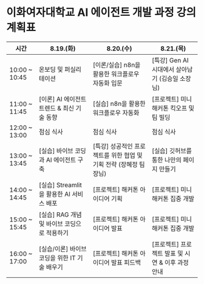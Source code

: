 
# 이화여자대학교 AI 에이전트 개발 과정 강의 계획표

| 시간            | 8.19.(화)                                       | 8.20.(수)                                                    | 8.21.(목)                                             |
|---------------|-------------------------------------------------|--------------------------------------------------------------|-------------------------------------------------------|
| 10:00 ~ 10:45 | 온보딩 및 퍼실리테이션                          | [이론/실습] n8n을 활용한 워크플로우 자동화 입문              | [특강] Gen AI 시대에서 살아남기 (김승일 소장님)         |
| 11:00 ~ 11:45 | [이론] AI 에이전트 트렌드 & 최신 기술 동향        | [실습] n8n을 활용한 워크플로우 자동화                        | [프로젝트] 미니 해커톤 킥오프 및 팀 빌딩              |
| 12:00 ~ 13:00 | 점심 식사                                       | 점심 식사                                                    | 점심 식사                                             |
| 13:00 ~ 13:45 | [실습] 바이브 코딩과 AI 에이전트 구축           | [특강] 성공적인 프로젝트를 위한 협업 및 기획 전략 (장혜정 팀장님) | [실습] 깃허브를 통한 나만의 페이지 만들기             |
| 14:00 ~ 14:45 | [실습] Streamlit을 활용한 AI 서비스 배포        | [프로젝트] 해커톤 아이디어 기획                              | [프로젝트] 미니 해커톤 집중 개발                      |
| 15:00 ~ 15:45 | [실습] RAG 개념 및 바이브 코딩으로 적용하기     | [프로젝트] 해커톤 아이디어 발표                              | [프로젝트] 미니 해커톤 집중 개발                      |
| 16:00 ~ 17:00 | [실습/이론] 바이브 코딩을 위한 IT 기술 배우기   | [프로젝트] 해커톤 아이디어 발표 피드백                       | [프로젝트] 프로젝트 발표 및 시연 & 이후 과정 안내     |
